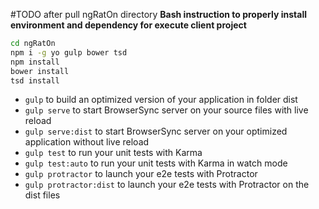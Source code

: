 #TODO after pull ngRatOn directory
**Bash instruction to properly install environment and dependency for execute client project**
```bash
cd ngRatOn
npm i -g yo gulp bower tsd
npm install
bower install
tsd install
```

- ``` gulp ``` to build an optimized version of your application in folder dist
- ```gulp serve``` to start BrowserSync server on your source files with live reload
- ```gulp serve:dist``` to start BrowserSync server on your optimized application without live reload
- ```gulp test``` to run your unit tests with Karma
- ```gulp test:auto``` to run your unit tests with Karma in watch mode
- ```gulp protractor``` to launch your e2e tests with Protractor
- ```gulp protractor:dist``` to launch your e2e tests with Protractor on the dist files






